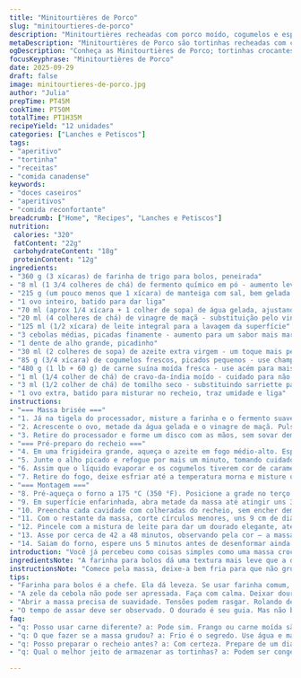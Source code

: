 ```yaml
---
title: "Minitourtières de Porco"
slug: "minitourtieres-de-porco"
description: "Minitourtières recheadas com porco moído, cogumelos e especiarias, com massa brisée feita em casa. Uma mistura de texturas entre o crocante da massa e a suculência do recheio aromático. Perfeitas para petiscar, festas ou para aquele jantar mais informal, onde o cheiro no forno antecipa a explosão de sabores. A massa tem toque de vinagre branco para ajudar na textura e elasticidade, evitando ressecamento. Revestidas com uma lavagem de leite para um dourado natural. Experimentadas, testadas, com leves ajustes para otimizar sabor e textura sem complicações."
metaDescription: "Minitourtières de Porco são tortinhas recheadas com carne suína, cogumelos e especiarias; perfeitas para festas e encontros informais."
ogDescription: "Conheça as Minitourtières de Porco; tortinhas crocantes com recheio suculento de carne suína e cogumelos, perfeitas para qualquer ocasião."
focusKeyphrase: "Minitourtières de Porco"
date: 2025-09-29
draft: false
image: minitourtieres-de-porco.jpg
author: "Julia"
prepTime: PT45M
cookTime: PT50M
totalTime: PT1H35M
recipeYield: "12 unidades"
categories: ["Lanches e Petiscos"]
tags:
- "aperitivo"
- "tortinha"
- "receitas"
- "comida canadense"
keywords:
- "doces caseiros"
- "aperitivos"
- "comida reconfortante"
breadcrumb: ["Home", "Recipes", "Lanches e Petiscos"]
nutrition: 
 calories: "320"
 fatContent: "22g"
 carbohydrateContent: "18g"
 proteinContent: "12g"
ingredients:
- "360 g (3 xícaras) de farinha de trigo para bolos, peneirada"
- "8 ml (1 3/4 colheres de chá) de fermento químico em pó - aumento leve para dar leveza na massa"
- "215 g (um pouco menos que 1 xícara) de manteiga com sal, bem gelada e cortada em cubos"
- "1 ovo inteiro, batido para dar liga"
- "70 ml (aprox 1/4 xícara + 1 colher de sopa) de água gelada, ajustando se necessário"
- "20 ml (4 colheres de chá) de vinagre de maçã - substituição pelo vinagre branco para suavizar aroma"
- "125 ml (1/2 xícara) de leite integral para a lavagem da superfície"
- "3 cebolas médias, picadas finamente - aumento para um sabor mais marcante"
- "1 dente de alho grande, picadinho"
- "30 ml (2 colheres de sopa) de azeite extra virgem - um toque mais perfumado"
- "85 g (3/4 xícara) de cogumelos frescos, picados pequenos - use champignon ou shimeji para um charme extra"
- "480 g (1 lb + 60 g) de carne suína moída fresca - use acém para mais sabor ou lombo para menos gordura"
- "1 ml (1/4 colher de chá) de cravo-da-índia moído - cuidado para não dominar, eleva aroma"
- "3 ml (1/2 colher de chá) de tomilho seco - substituindo sarriette para uma nota terrosa diferente"
- "1 ovo extra, batido para misturar no recheio, traz umidade e liga"
instructions:
- "=== Massa brisée ==="
- "1. Já na tigela do processador, misture a farinha e o fermento suavemente, para dar leveza à massa. Junte a manteiga gelada e acione o pulsar. A textura que deve surgir lembra areia grossa com pedacinhos; evite processar demais para não aquecer a manteiga e perder crocância."
- "2. Acrescente o ovo, metade da água gelada e o vinagre de maçã. Pulsar poucos segundos até ver pequenos aglomerados começando a formar. Se a massa ainda estiver muito seca, adicione o restante da água com cuidado, uma colher por vez — a ideia é conseguir um disco maleável, mas nada pegajoso."
- "3. Retire do processador e forme um disco com as mãos, sem sovar demais. Envolva em filme plástico e leve à geladeira por pelo menos 50 minutos — isso evita que a manteiga derreta rápido e ajuda no manuseio posterior."
- "=== Pré-preparo do recheio ==="
- "4. Em uma frigideira grande, aqueça o azeite em fogo médio-alto. Espalhe bem os pedaços de cebola; deixe refogar até começarem a dourar nas bordas, cerca de 5 minutos. O cheiro já é um convite."
- "5. Junte o alho picado e refogue por mais um minuto, tomando cuidado para não queimar. Logo depois, adicione os cogumelos picados. Vá mexendo e deixando que liberem toda a água — esse processo é fundamental para evitar uma torta encharcada."
- "6. Assim que o líquido evaporar e os cogumelos tiverem cor de caramelo, acrescente a carne suína moída. Quebre-a com uma colher de pau, mexa até ficar bem cozida e sem partes rosadas. Tempere com sal, pimenta, cravo em pó e tomilho seco. Mantenha no fogo só o tempo do cozimento para não ressecar."
- "7. Retire do fogo, deixe esfriar até a temperatura morna e misture o ovo batido. Esse truque evita que o recheio fique seco dentro da massa. Guarde até o uso."
- "=== Montagem ==="
- "8. Pré-aqueça o forno a 175 °C (350 °F). Posicione a grade no terço inferior para que o calor seja uniforme na base. Prepare uma assadeira com forma para muffins, untada levemente ou com papel manteiga para garantir que as minitortinhas soltem fácil."
- "9. Em superfície enfarinhada, abra metade da massa até atingir uns 3 mm de espessura, faça círculos com cortadores de 13 cm, tentando manter as bordas limpas para uma boa vedação. Forre as cavidades da forma com esses círculos, pressionando levemente para formar a base."
- "10. Preencha cada cavidade com colheradas do recheio, sem encher demais para evitar transbordar na hora de fechar."
- "11. Com o restante da massa, corte círculos menores, uns 9 cm de diâmetro. Umedeça ligeiramente as bordas das tortinhas com pincel ou dedo molhado e posicione os círculos menores por cima. Aperte as bordas para fechar bem, evitando que abram no forno. Faça uma pequena incisão no centro de cada para o vapor escapar."
- "12. Pincele com a mistura de leite para dar um dourado elegante, atenção para não exagerar para não umedecer demais."
- "13. Asse por cerca de 42 a 48 minutos, observando pela cor — a massa deve ficar dourada, firme e crocante. Se sentir que está dourando rápido demais, reduzir um pouco a temperatura e prolongar o cozimento ajusta o resultado."
- "14. Saiam do forno, espere uns 5 minutos antes de desenformar ainda quente; facilita e evita desmanchar. Servir usando aquela colher de chá pra conseguir levantar sem quebrar. Quentinho é melhor, mas também vão bem em temperatura ambiente."
introduction: "Você já percebeu como coisas simples como uma massa crocante e um recheio com um aroma marcante fazem toda a diferença? A minitourtière é um clássico que adoro revisitar, principalmente para ocasiões onde quero algo que pareça elaborado sem ser complicado. A massa brisée ganha aquele toque especial da manteiga gelada e vinho de maçã para ficar macia mas firme, finalizada com uma lavagem de leite que dá aquela crosta dourada única. Já no recheio, a escolha do porco moído com cogumelos e especiarias cria um equilíbrio muito interessante entre umami e frescor. O segredo está em prestar atenção nos detalhes; a textura da massa e o cozimento certo do recheio. Se você curte cozinhar com paciência e um pouco de senso prático, vai sair com um pequeno banquete nas mãos."
ingredientsNote: "A farinha para bolos dá uma textura mais leve que a de trigo comum, mas se só tiver farinha comum, funciona na boa, só vai deixar a massa um pouco mais firme. A manteiga precisa estar gelada; é o que cria aquelas pequenas bolhas na massa final, que viram crocância ao assar. Aliás, manteiga com sal não é opcional aqui, você controla o salgado no recheio, mas sem a manteiga com sal a massa fica meio sem graça. Vinagre de maçã substitui o branco, não influencia sabor, só ajuda a evitar que a massa fique pesada ou borrachuda. Cogumelos podem ser seus preferidos, só dê o trabalho de secar depois de refogar para o recheio não ficar molhado. O toque do cravo é delicado, não exagere; tomilho substitui a sarriette tradicional com um frescor terroso que descobri e virou favorito. O ovo no recheio é uma faca de dois gumes - muita gente pula, mas passo a passo vi que a liga evita que lembre carne seca."
instructionsNote: "Comece pela massa, deixe-a bem fria para que não grude e fique fácil de manejar. Processar a manteiga pouco tempo, tratando-a como pedaços pequenos, é o truque para que a massa fique crocante. O uso do vinagre ajuda a manter a elasticidade da massa, facilitando abrir sem rasgar. A pré-cozedura dos itens do recheio é fundamental para evitar umidade excessiva — o cozinhar pra evaporar é o passo mais ignorado e que me rendeu tortas encharcadas. A montagem pede delicadeza e capricho; molhar a borda do círculo maior faz toda a diferença para evitar vazamentos. Incisão no topo cria escape pro vapor, evita empolgar. No forno, fique de olho: dourado forte, crosta firme e cheiro que invade a casa são sinais de que está pronto. Teste do palito funciona para massa mas não para recheio; confie nos sentidos. Dê um descanso breve antes de desenformar, a estrutura fica mais firme."
tips:
- "Farinha para bolos é a chefe. Ela dá leveza. Se usar farinha comum, a textura menos crocante. Sal na manteiga é essencial, nada de manteiga sem sal. Também, o vinagre de maçã ajuda, não adiciona sabor, mas dá leveza. Sempre teste a textura da massa. Se não der liga, ajuste com água gelada. Não tenha pressa."
- "A zele da cebola não pode ser apressada. Faça com calma. Deixar dourar é crucial. Aromas vão encher a cozinha, não queime! Adicionar os cogumelos depois é sacada. Eles precisam soltar água primeira. Diga não a recheios encharcados. O ovo misturado ao recheio? Humidade controlada. Dê uma chance a cada passo."
- "Abrir a massa precisa de suavidade. Tensões podem rasgar. Rolando devagar, fique atento ao formato. Molhar as bordas é truque. A vedação é tudo para evitar vazamentos. E a incisão no topo? Essencial. Se não, vapor acaba estourando tudo. Não se esqueça de pré-aquecer o forno antes, ajuste a grade."
- "O tempo de assar deve ser observado. O dourado é seu guia. Mas não brinque com temperaturas. A massa dourou? Olhe. Se rápido demais, baixe e ajuste. Não confie em palitinhos para o recheio. Se confiar, periga ficar cru. Em vez disso, deixe esfriar um pouco antes de servir; desmonte fácil e sabor fica intacto."
faq:
- "q: Posso usar carne diferente? a: Pode sim. Frango ou carne moída são boas opções. Mas fique de olho nas mudanças de tempo de cozimento."
- "q: O que fazer se a massa grudou? a: Frio é o segredo. Use água e mantenha tudo na geladeira. Se continuar pegajosa, enfarinhe a superfície e abra devagar."
- "q: Posso preparar o recheio antes? a: Com certeza. Prepare de um dia para o outro. Recheio frio pode ser guardado por até três dias. E evite umidade."
- "q: Qual o melhor jeito de armazenar as tortinhas? a: Podem ser congeladas, cruas ou assadas. Para congelar, envolva em plástico. Depois é só assar de novo direto do congelador."

---
```

